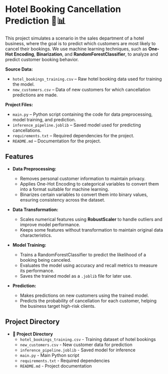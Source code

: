 # Hotel Booking Cancellation Prediction 🏨📊

This project simulates a scenario in the sales department of a hotel business, where the goal is to predict which customers are most likely to cancel their bookings. We use machine learning techniques, such as **One-Hot Encoding**, **Binarization**, and **RandomForestClassifier**, to analyze and predict customer booking behavior.

**Source Data:**  
- `hotel_bookings_training.csv` – Raw hotel booking data used for training the model.  
- `new_customers.csv` – Data of new customers for which cancellation predictions are made.  

**Project Files:**  
- `main.py` – Python script containing the code for data preprocessing, model training, and prediction.  
- `inference_pipeline.joblib` – Saved model used for predicting cancellations.  
- `requirements.txt` – Required dependencies for the project.  
- `README.md` – Documentation for the project.  

## Features

- **Data Preprocessing:**  
  - Removes personal customer information to maintain privacy.  
  - Applies One-Hot Encoding to categorical variables to convert them into a format suitable for machine learning.  
  - Binarizes certain variables to convert them into binary values, ensuring consistency across the dataset.  

- **Data Transformation:**  
  - Scales numerical features using **RobustScaler** to handle outliers and improve model performance.  
  - Keeps some features without transformation to maintain original data characteristics.  

- **Model Training:**  
  - Trains a RandomForestClassifier to predict the likelihood of a booking being canceled.  
  - Evaluates the model using accuracy and recall metrics to measure its performance.  
  - Saves the trained model as a `.joblib` file for later use.  

- **Prediction:**  
  - Makes predictions on new customers using the trained model.  
  - Predicts the probability of cancellation for each customer, helping the business target high-risk clients.

## Project Directory

- **📂 Project Directory**  
  - `hotel_bookings_training.csv` - Training dataset of hotel bookings  
  - `new_customers.csv` - New customer data for prediction  
  - `inference_pipeline.joblib` - Saved model for inference  
  - `main.py` - Main Python script  
  - `requirements.txt` - Required dependencies  
  - `README.md` - Project documentation  

